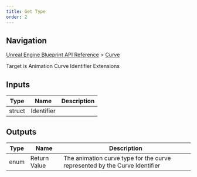 ```yaml
---
title: Get Type
order: 2
---
```

## Navigation

[Unreal Engine Blueprint API Reference](https://dev.epicgames.com/documentation/en-us/unreal-engine/BlueprintAPI) > [Curve](https://dev.epicgames.com/documentation/en-us/unreal-engine/BlueprintAPI/Curve)

Target is Animation Curve Identifier Extensions

## Inputs

| Type | Name | Description |
| --- | --- | --- |
| struct | Identifier |  |

## Outputs

| Type | Name | Description |
| --- | --- | --- |
| enum | Return Value | The animation curve type for the curve represented by the Curve Identifier |

